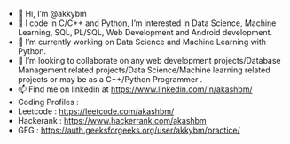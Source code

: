 - 👋 Hi, I’m @akkybm
- 👀 I code in C/C++ and Python, I’m interested in Data Science, Machine Learning, SQL, PL/SQL, Web Development and Android development. 
- 🌱 I’m currently working on Data Science and Machine Learning with Python.
- 💞️ I’m looking to collaborate on any web development projects/Database Management related projects/Data Science/Machine learning related projects or may be as a C++/Python Programmer .
- 📫 Find me on linkedin at https://www.linkedin.com/in/akashbm/
- Coding Profiles :
- Leetcode : https://leetcode.com/akashbm/
- Hackerank : https://www.hackerrank.com/akashbm
- GFG : https://auth.geeksforgeeks.org/user/akkybm/practice/

<!---
akkybm/akkybm is a ✨ special ✨ repository because its `README.md` (this file) appears on your GitHub profile.
You can click the Preview link to take a look at your changes.
--->
